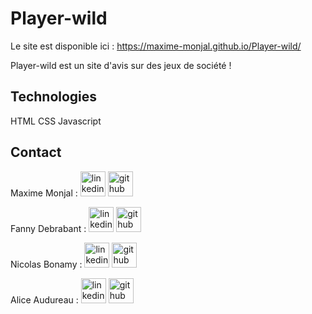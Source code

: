 # Player-wild

Le site est disponible ici : https://maxime-monjal.github.io/Player-wild/


Player-wild est un site d'avis sur des jeux de société !


## Technologies
  HTML 
  CSS 
  Javascript


## Contact

  Maxime Monjal : [<img src='https://cdn.1min30.com/wp-content/uploads/2017/08/LinkedIn-logo.jpg' alt='linkedin'  height='40'>](https://www.linkedin.com/in/maxime-monjal/) 
  [<img src='https://github.githubassets.com/images/modules/logos_page/Octocat.png' alt='github'  height='40'>](https://github.com/Maxime-Monjal) 
  
  
  Fanny Debrabant :  [<img src='https://cdn.1min30.com/wp-content/uploads/2017/08/LinkedIn-logo.jpg' alt='linkedin' height='40'>](https://www.linkedin.com/in/fanny-debrabant/) 
  [<img src='https://github.githubassets.com/images/modules/logos_page/Octocat.png' alt='github'  height='40'>](https://github.com/fdebrabant) 
  
  
  Nicolas Bonamy :  [<img src='https://cdn.1min30.com/wp-content/uploads/2017/08/LinkedIn-logo.jpg' alt='linkedin' height='40'>](https://www.linkedin.com/in/nicolas-bonamy/) 
  [<img src='https://github.githubassets.com/images/modules/logos_page/Octocat.png' alt='github'  height='40'>](https://www.linkedin.com/in/maxime-monjal/) 
  
  
  Alice Audureau :  [<img src='https://cdn.1min30.com/wp-content/uploads/2017/08/LinkedIn-logo.jpg' alt='linkedin' height='40'>](https://www.linkedin.com/in/alice-audureau-11a0471ba/) 
  [<img src='https://github.githubassets.com/images/modules/logos_page/Octocat.png' alt='github'  height='40'>](https://www.linkedin.com/in/maxime-monjal/) 
  
